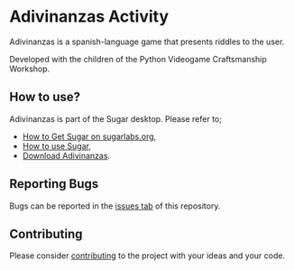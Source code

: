 # Adivinanzas Activity #

Adivinanzas is a spanish-language game that presents riddles to the user.

Developed with the children of the Python Videogame Craftsmanship Workshop.

How to use?
-----------

Adivinanzas is part of the Sugar desktop.  Please refer to;

* [How to Get Sugar on sugarlabs.org](https://sugarlabs.org/),
* [How to use Sugar](https://help.sugarlabs.org/),
* [Download Adivinanzas](https://activities.sugarlabs.org/en-US/sugar/addon/4737).

Reporting Bugs
--------------

Bugs can be reported in the
[issues tab](https://github.com/sugarlabs/adivinanzas-activity/issues)
of this repository.

Contributing
------------

Please consider [contributing](https://github.com/sugarlabs/sugar-docs/blob/master/src/contributing.md) to the project with your ideas and your code.
